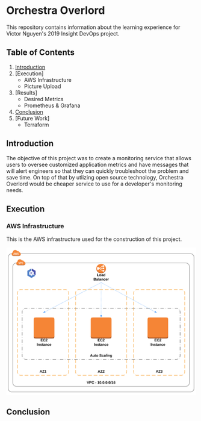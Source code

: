 # Orchestra Overlord

This repository contains information about the learning experience for Victor Nguyen's 2019 Insight DevOps project.

## Table of Contents

1. [Introduction](README.md#introduction)
2. [Execution]
	* AWS Infrastructure
    * Picture Upload
3. [Results]
    * Desired Metrics
	* Prometheus & Grafana
4. [Conclusion](README.md#conclusion)
5. [Future Work]
    * Terraform
    

## Introduction

The objective of this project was to create a monitoring service that allows users to oversee customized application metrics and have messages that will alert engineers so that they can quickly troubleshoot the problem and save time. On top of that by utlizing open source technology, Orchestra Overlord would be cheaper service to use for a developer's monitoring needs.


## Execution

### AWS Infrastructure 

This is the AWS infrastructure used for the construction of this project.

![Fig 1: AWS infrastructure](/images/aws_infra.png)

## Conclusion